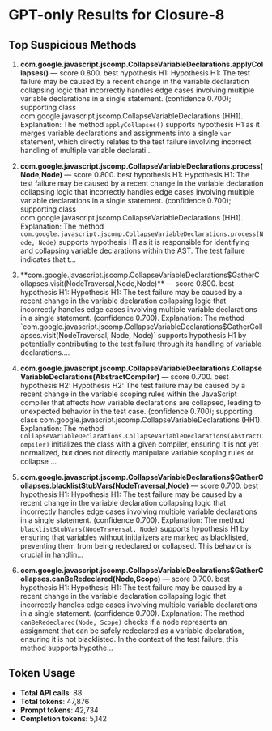 # GPT-only Results for Closure-8

## Top Suspicious Methods

1. **com.google.javascript.jscomp.CollapseVariableDeclarations.applyCollapses()** — score 0.800. best hypothesis H1: Hypothesis H1: The test failure may be caused by a recent change in the variable declaration collapsing logic that incorrectly handles edge cases involving multiple variable declarations in a single statement. (confidence 0.700); supporting class com.google.javascript.jscomp.CollapseVariableDeclarations (HH1).
    Explanation: The method `applyCollapses()` supports hypothesis H1 as it merges variable declarations and assignments into a single `var` statement, which directly relates to the test failure involving incorrect handling of multiple variable declarati...

2. **com.google.javascript.jscomp.CollapseVariableDeclarations.process(Node,Node)** — score 0.800. best hypothesis H1: Hypothesis H1: The test failure may be caused by a recent change in the variable declaration collapsing logic that incorrectly handles edge cases involving multiple variable declarations in a single statement. (confidence 0.700); supporting class com.google.javascript.jscomp.CollapseVariableDeclarations (HH1).
    Explanation: The method `com.google.javascript.jscomp.CollapseVariableDeclarations.process(Node, Node)` supports hypothesis H1 as it is responsible for identifying and collapsing variable declarations within the AST. The test failure indicates that t...

3. **com.google.javascript.jscomp.CollapseVariableDeclarations$GatherCollapses.visit(NodeTraversal,Node,Node)** — score 0.800. best hypothesis H1: Hypothesis H1: The test failure may be caused by a recent change in the variable declaration collapsing logic that incorrectly handles edge cases involving multiple variable declarations in a single statement. (confidence 0.700).
    Explanation: The method `com.google.javascript.jscomp.CollapseVariableDeclarations$GatherCollapses.visit(NodeTraversal, Node, Node)` supports hypothesis H1 by potentially contributing to the test failure through its handling of variable declarations....

4. **com.google.javascript.jscomp.CollapseVariableDeclarations.CollapseVariableDeclarations(AbstractCompiler)** — score 0.700. best hypothesis H2: Hypothesis H2: The test failure may be caused by a recent change in the variable scoping rules within the JavaScript compiler that affects how variable declarations are collapsed, leading to unexpected behavior in the test case. (confidence 0.700); supporting class com.google.javascript.jscomp.CollapseVariableDeclarations (HH1).
    Explanation: The method `CollapseVariableDeclarations.CollapseVariableDeclarations(AbstractCompiler)` initializes the class with a given compiler, ensuring it is not yet normalized, but does not directly manipulate variable scoping rules or collapse ...

5. **com.google.javascript.jscomp.CollapseVariableDeclarations$GatherCollapses.blacklistStubVars(NodeTraversal,Node)** — score 0.700. best hypothesis H1: Hypothesis H1: The test failure may be caused by a recent change in the variable declaration collapsing logic that incorrectly handles edge cases involving multiple variable declarations in a single statement. (confidence 0.700).
    Explanation: The method `blacklistStubVars(NodeTraversal, Node)` supports hypothesis H1 by ensuring that variables without initializers are marked as blacklisted, preventing them from being redeclared or collapsed. This behavior is crucial in handlin...

6. **com.google.javascript.jscomp.CollapseVariableDeclarations$GatherCollapses.canBeRedeclared(Node,Scope)** — score 0.700. best hypothesis H1: Hypothesis H1: The test failure may be caused by a recent change in the variable declaration collapsing logic that incorrectly handles edge cases involving multiple variable declarations in a single statement. (confidence 0.700).
    Explanation: The method `canBeRedeclared(Node, Scope)` checks if a node represents an assignment that can be safely redeclared as a variable declaration, ensuring it is not blacklisted. In the context of the test failure, this method supports hypothe...


## Token Usage

- **Total API calls**: 88
- **Total tokens**: 47,876
- **Prompt tokens**: 42,734
- **Completion tokens**: 5,142
